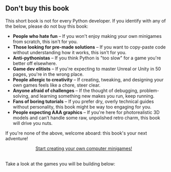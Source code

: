 ## Don't buy this book

This short book is not for every Python developer.
If you identify with any of the below, please do not buy this book:

- **People who hate fun** – If you won't enjoy making your own minigames from scratch, this isn't for you.
- **Those looking for pre-made solutions** – If you want to copy-paste code without understanding how it works, this isn't for you.
- **Anti-pythonistas** – If you think Python is "too slow" for a game you're better off elsewhere.
- **Game dev elitists** – If you're expecting to master Unreal or Unity in 50 pages, you're in the wrong place.
- **People allergic to creativity** – If creating, tweaking, and designing your own games feels like a chore, steer clear.
- **Anyone afraid of challenges** – If the thought of debugging, problem-solving, and learning something new makes you run, keep running.
- **Fans of boring tutorials** – If you prefer dry, overly technical guides without personality, this book might be way too engaging for you.
- **People expecting AAA graphics** – If you're here for photorealistic 3D models and can’t handle some raw, unpolished retro charm, this book will drive you nuts.

If you're none of the above, welcome aboard: this book's your next adventure!

<div style="display:flex; justify-content:center;">
    <a href="https://mathspp.gumroad.com/l/the-little-book-of-pygame/?wanted=true" target="_blank" class="btn" style="margin-right: 1em;">Start creating your own computer minigames!</a>
</div>
<br>

Take a look at the games you will be building below:
